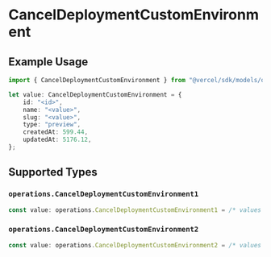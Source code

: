 # CancelDeploymentCustomEnvironment

## Example Usage

```typescript
import { CancelDeploymentCustomEnvironment } from "@vercel/sdk/models/operations";

let value: CancelDeploymentCustomEnvironment = {
    id: "<id>",
    name: "<value>",
    slug: "<value>",
    type: "preview",
    createdAt: 599.44,
    updatedAt: 5176.12,
};
```

## Supported Types

### `operations.CancelDeploymentCustomEnvironment1`

```typescript
const value: operations.CancelDeploymentCustomEnvironment1 = /* values here */
```

### `operations.CancelDeploymentCustomEnvironment2`

```typescript
const value: operations.CancelDeploymentCustomEnvironment2 = /* values here */
```

